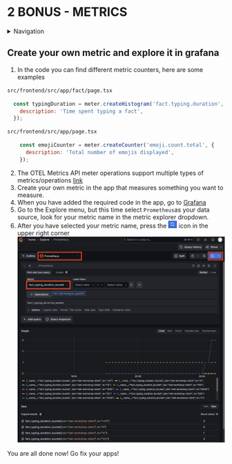 # 2 BONUS - METRICS

<details>
<summary>Navigation</summary>

0. [Getting started](./000.md)
1. [Run Front End App Locally](./001.md)
2. [Set up distributed tracing](./002.md)
3. **Bonus - Metrics** (this task)

</details>

## Create your own metric and explore it in grafana

1. In the code you can find different metric counters, here are some examples

```bash
src/frontend/src/app/fact/page.tsx
```

```js
  const typingDuration = meter.createHistogram('fact.typing.duration', {
    description: 'Time spent typing a fact',
  });
```

```bash
src/frontend/src/app/page.tsx
```

```js
    const emojiCounter = meter.createCounter('emoji.count.total', {
      description: 'Total number of emojis displayed',
    });
```

2. The OTEL Metrics API meter operations support multiple types of metrics/operations [link](https://opentelemetry.io/docs/specs/otel/metrics/api/#meter-operations)
3. Create your own metric in the app that measures something you want to measure.
4. When you have added the required code in the app, go to [Grafana](https://grafana.svai.dev)
5. Go to the Explore menu, but this time select `Prometheus`as your data source, look for your metric name in the metric explorer dropdown.
6. After you have selected your metric name, press the <img src="image-2.png" alt="drawing" width="20"/> icon in the upper right corner
![alt text](image-5.png)

You are all done now! Go fix your apps!
